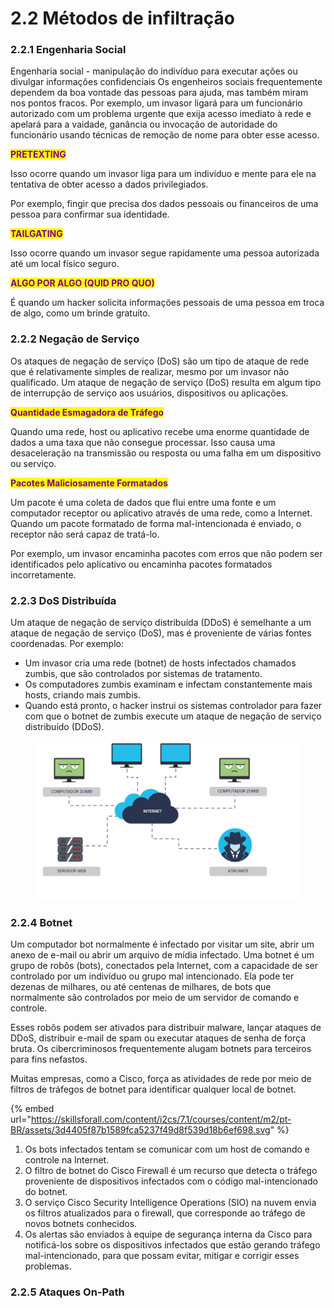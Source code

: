# 2.2 Métodos de infiltração



### 2.2.1 Engenharia Social

Engenharia social - manipulação do indivíduo para executar ações ou divulgar informações confidenciais Os engenheiros sociais frequentemente dependem da boa vontade das pessoas para ajuda, mas também miram nos pontos fracos. Por exemplo, um invasor ligará para um funcionário autorizado com um problema urgente que exija acesso imediato à rede e apelará para a vaidade, ganância ou invocação de autoridade do funcionário usando técnicas de remoção de nome para obter esse acesso.

<mark style="color:purple;">**PRETEXTING**</mark>

Isso ocorre quando um invasor liga para um indivíduo e mente para ele na tentativa de obter acesso a dados privilegiados.

Por exemplo, fingir que precisa dos dados pessoais ou financeiros de uma pessoa para confirmar sua identidade.

<mark style="color:purple;">**TAILGATING**</mark>

Isso ocorre quando um invasor segue rapidamente uma pessoa autorizada até um local físico seguro.

<mark style="color:purple;">**ALGO POR ALGO (QUID PRO QUO)**</mark>

É quando um hacker solicita informações pessoais de uma pessoa em troca de algo, como um brinde gratuito.



### 2.2.2 Negação de Serviço

Os ataques de negação de serviço (DoS) são um tipo de ataque de rede que é relativamente simples de realizar, mesmo por um invasor não qualificado. Um ataque de negação de serviço (DoS) resulta em algum tipo de interrupção de serviço aos usuários, dispositivos ou aplicações.

<mark style="color:purple;">**Quantidade Esmagadora de Tráfego**</mark>&#x20;

Quando uma rede, host ou aplicativo recebe uma enorme quantidade de dados a uma taxa que não consegue processar. Isso causa uma desaceleração na transmissão ou resposta ou uma falha em um dispositivo ou serviço.

<mark style="color:purple;">**Pacotes Maliciosamente Formatados**</mark>

Um pacote é uma coleta de dados que flui entre uma fonte e um computador receptor ou aplicativo através de uma rede, como a Internet. Quando um pacote formatado de forma mal-intencionada é enviado, o receptor não será capaz de tratá-lo.

Por exemplo, um invasor encaminha pacotes com erros que não podem ser identificados pelo aplicativo ou encaminha pacotes formatados incorretamente.



### 2.2.3 DoS Distribuída

Um ataque de negação de serviço distribuída (DDoS) é semelhante a um  ataque de negação de serviço (DoS), mas é proveniente de várias fontes coordenadas. Por exemplo:

* Um invasor cria uma rede (botnet) de hosts infectados chamados zumbis, que são controlados por sistemas de tratamento.
* Os computadores zumbis examinam e infectam constantemente mais hosts, criando mais zumbis.
* Quando está pronto, o hacker instrui os sistemas controlador para fazer com que o botnet de zumbis execute um ataque de negação de serviço distribuído (DDoS).

<figure><img src="../../.gitbook/assets/image (1) (1).png" alt=""><figcaption></figcaption></figure>



### 2.2.4 Botnet

Um computador bot normalmente é infectado por visitar um site, abrir um anexo de e-mail ou abrir um arquivo de mídia infectado. Uma botnet é um grupo de robôs (bots), conectados pela Internet, com a capacidade de ser controlado por um indivíduo ou grupo mal intencionado. Ela pode ter dezenas de milhares, ou até centenas de milhares, de bots que normalmente são controlados por meio de um servidor de comando e controle.

Esses robôs podem ser ativados para distribuir malware, lançar ataques de DDoS, distribuir e-mail de spam ou executar ataques de senha de força bruta. Os cibercriminosos frequentemente alugam botnets para terceiros para fins nefastos.

Muitas empresas, como a Cisco, força as atividades de rede por meio de filtros de tráfegos de botnet para identificar qualquer local de botnet.

{% embed url="https://skillsforall.com/content/i2cs/7.1/courses/content/m2/pt-BR/assets/3d4405f87b1589fca5237f49d8f539d18b6ef698.svg" %}

1. Os bots infectados tentam se comunicar com um host de comando e controle na Internet.
2. O filtro de botnet do Cisco Firewall é um recurso que detecta o tráfego proveniente de dispositivos infectados com o código mal-intencionado do botnet.
3. O serviço Cisco Security Intelligence Operations (SIO) na nuvem envia os filtros atualizados para o firewall, que corresponde ao tráfego de novos botnets conhecidos.
4. Os alertas são enviados à equipe de segurança interna da Cisco para notificá-los sobre os dispositivos infectados que estão gerando tráfego mal-intencionado, para que possam evitar, mitigar e corrigir esses problemas.



### 2.2.5 Ataques On-Path

